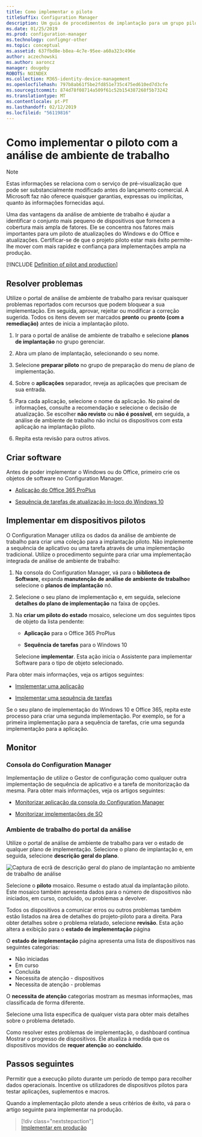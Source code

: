 ```yaml
---
title: Como implementar o piloto
titleSuffix: Configuration Manager
description: Um guia de procedimentos de implantação para um grupo piloto de análise de ambiente de trabalho.
ms.date: 01/25/2019
ms.prod: configuration-manager
ms.technology: configmgr-other
ms.topic: conceptual
ms.assetid: 637fbd8e-b8ea-4c7e-95ee-a60a323c496e
author: aczechowski
ms.author: aaroncz
manager: dougeby
ROBOTS: NOINDEX
ms.collection: M365-identity-device-management
ms.openlocfilehash: 797b8ab61f5be2fd851e735c475ed610ed7d3cfe
ms.sourcegitcommit: 874d78f08714a509f61c52b154387268f5b73242
ms.translationtype: MT
ms.contentlocale: pt-PT
ms.lasthandoff: 02/12/2019
ms.locfileid: "56119816"
---
```

# <a name="how-to-deploy-to-pilot-with-desktop-analytics"></a>Como implementar o piloto com a análise de ambiente de trabalho

> [!Note]  
> Estas informações se relaciona com o serviço de pré-visualização que pode ser substancialmente modificado antes do lançamento comercial. A Microsoft faz não oferece quaisquer garantias, expressas ou implícitas, quanto às informações fornecidas aqui.  

Uma das vantagens da análise de ambiente de trabalho é ajudar a identificar o conjunto mais pequeno de dispositivos que fornecem a cobertura mais ampla de fatores. Ele se concentra nos fatores mais importantes para um piloto de atualizações do Windows e do Office e atualizações. Certificar-se de que o projeto piloto estar mais êxito permite-lhe mover com mais rapidez e confiança para implementações ampla na produção.  

[!INCLUDE [Definition of pilot and production](includes/define-pilot-prod.md)]



## <a name="address-issues"></a>Resolver problemas

Utilize o portal de análise de ambiente de trabalho para revisar quaisquer problemas reportados com recursos que podem bloquear a sua implementação. Em seguida, aprovar, rejeitar ou modificar a correção sugerida. Todos os itens devem ser marcados **pronto** ou **pronto (com a remediação)** antes de inicia a implantação piloto. 

1. Ir para o portal de análise de ambiente de trabalho e selecione **planos de implantação** no grupo gerenciar.  

2. Abra um plano de implantação, selecionando o seu nome.  

3. Selecione **preparar piloto** no grupo de preparação do menu de plano de implementação.  

4. Sobre o **aplicações** separador, reveja as aplicações que precisam de sua entrada.  

5. Para cada aplicação, selecione o nome da aplicação. No painel de informações, consulte a recomendação e selecione o decisão de atualização. Se escolher **não revisto** ou **não é possível**, em seguida, a análise de ambiente de trabalho não inclui os dispositivos com esta aplicação na implantação piloto.  

6. Repita esta revisão para outros ativos.  




## <a name="create-software"></a>Criar software

Antes de poder implementar o Windows ou do Office, primeiro crie os objetos de software no Configuration Manager.

- [Aplicação do Office 365 ProPlus](https://docs.microsoft.com/sccm/sum/deploy-use/manage-office-365-proplus-updates#deploy-office-365-apps)  

- [Sequência de tarefas de atualização in-loco do Windows 10](https://docs.microsoft.com/sccm/osd/deploy-use/create-a-task-sequence-to-upgrade-an-operating-system)



## <a name="deploy-to-pilot-devices"></a>Implementar em dispositivos pilotos

O Configuration Manager utiliza os dados da análise de ambiente de trabalho para criar uma coleção para a implantação piloto. Não implemente a sequência de aplicativo ou uma tarefa através de uma implementação tradicional. Utilize o procedimento seguinte para criar uma implementação integrada de análise de ambiente de trabalho:

1. Na consola do Configuration Manager, vá para o **biblioteca de Software**, expanda **manutenção de análise de ambiente de trabalho**e selecione o **planos de implantação** nó.  

2. Selecione o seu plano de implementação e, em seguida, selecione **detalhes do plano de implementação** na faixa de opções.  

3. Na **criar um piloto do estado** mosaico, selecione um dos seguintes tipos de objeto da lista pendente:  

    - **Aplicação** para o Office 365 ProPlus  

    - **Sequência de tarefas** para o Windows 10  
  
   Selecione **implementar**. Esta ação inicia o Assistente para implementar Software para o tipo de objeto selecionado. 


Para obter mais informações, veja os artigos seguintes:  

- [Implementar uma aplicação](/sccm/apps/deploy-use/deploy-applications#bkmk_deploy)  

- [Implementar uma sequência de tarefas](/sccm/osd/deploy-use/manage-task-sequences-to-automate-tasks#BKMK_DeployTS)  


Se o seu plano de implementação do Windows 10 e Office 365, repita este processo para criar uma segunda implementação. Por exemplo, se for a primeira implementação para a sequência de tarefas, crie uma segunda implementação para a aplicação.



## <a name="monitor"></a>Monitor

### <a name="configuration-manager-console"></a>Consola do Configuration Manager

Implementação de utilize o Gestor de configuração como qualquer outra implementação de sequência de aplicativo e a tarefa de monitorização da mesma. Para obter mais informações, veja os artigos seguintes:  

- [Monitorizar aplicação da consola do Configuration Manager](/sccm/apps/deploy-use/monitor-applications-from-the-console)  

- [Monitorizar implementações de SO](/sccm/osd/deploy-use/monitor-operating-system-deployments)  


### <a name="desktop-analytics-portal"></a>Ambiente de trabalho do portal da análise

Utilize o portal de análise de ambiente de trabalho para ver o estado de qualquer plano de implementação. Selecione o plano de implantação e, em seguida, selecione **descrição geral do plano**. 

![Captura de ecrã de descrição geral do plano de implantação no ambiente de trabalho de análise](media/deployment-plan-overview.png)

Selecione o **piloto** mosaico. Resume o estado atual da implantação piloto. Este mosaico também apresenta dados para o número de dispositivos não iniciados, em curso, concluído, ou problemas a devolver.

Todos os dispositivos a comunicar erros ou outros problemas também estão listados na área de detalhes do projeto-piloto para a direita. Para obter detalhes sobre o problema relatado, selecione **revisão**. Esta ação altera a exibição para o **estado de implementação** página

O **estado de implementação** página apresenta uma lista de dispositivos nas seguintes categorias:

- Não iniciadas
- Em curso
- Concluída
- Necessita de atenção - dispositivos
- Necessita de atenção - problemas

O **necessita de atenção** categorias mostram as mesmas informações, mas classificada de forma diferente.

Selecione uma lista específica de qualquer vista para obter mais detalhes sobre o problema detetado.

Como resolver estes problemas de implementação, o dashboard continua Mostrar o progresso de dispositivos. Ele atualiza à medida que os dispositivos movidos de **requer atenção** ao **concluído**.



## <a name="next-steps"></a>Passos seguintes

Permitir que a execução piloto durante um período de tempo para recolher dados operacionais. Incentive os utilizadores de dispositivos pilotos para testar aplicações, suplementos e macros. 

Quando a implementação piloto atende a seus critérios de êxito, vá para o artigo seguinte para implementar na produção.
> [!div class="nextstepaction"]  
> [Implementar em produção](/sccm/desktop-analytics/deploy-prod)  
